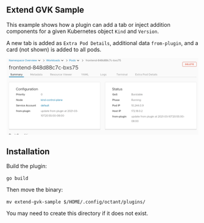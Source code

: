 ## Extend GVK Sample

This example shows how a plugin can add a tab or inject addition components for a given Kubernetes object `Kind` and `Version`.

A new tab is added as `Extra Pod Details`, additional data `from-plugin`, and a card (not shown) is added to all pods.

![extend-gvk-demo](extend-gvk-sample.gif)

## Installation

Build the plugin:

`go build`

Then move the binary:

`mv extend-gvk-sample $/HOME/.config/octant/plugins/`

You may need to create this directory if it does not exist.
